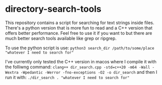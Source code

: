 # directory-search-tools

This repository contains a script for searching for text strings inside files.
There's a python version that is more fun to read and a C++ version that offers better performance.
Feel free to use it if you want to but there are much better search tools available like grep or ripgrep.

To use the python script is use:
`python3 search_dir /path/to/some/place "whatever I need to search for"`

I've currently only tested the C++ version in macos where I compile it with the folliwng command:
`clang++ dir_search.cpp -std=c++20 -m64 -Wall -Wextra -Wpedantic -Werror -fno-exceptions -O2 -o dir_search`
and then I run it with:
`./dir_search . "whatever I need to search for"`
